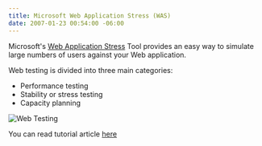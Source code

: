 ```yaml
---
title: Microsoft Web Application Stress (WAS)
date: 2007-01-23 00:54:00 -06:00
---
```


Microsoft's [Web Application Stress](http://www.microsoft.com/downloads/details.aspx%3fFamilyID%3dE2C0585A-062A-439E-A67D-75A89AA36495%26displaylang%3den) Tool provides an easy way to simulate large numbers of users against your Web application.  
  
Web testing is divided into three main categories:  

* Performance testing
* Stability or stress testing
* Capacity planning  
  
![Web Testing](http://img.microsoft.com/library/media/1033/technet/images/archive/itsolutions/intranet/downloads/webstre1.gif)  
  
You can read tutorial article [here](http://www.microsoft.com/technet/archive/itsolutions/intranet/downloads/webtutor.mspx%3fmfr%3dtrue)
